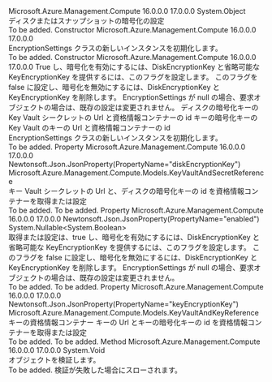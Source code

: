 <Type Name="EncryptionSettings" FullName="Microsoft.Azure.Management.Compute.Models.EncryptionSettings">
  <TypeSignature Language="C#" Value="public class EncryptionSettings" />
  <TypeSignature Language="ILAsm" Value=".class public auto ansi beforefieldinit EncryptionSettings extends System.Object" />
  <TypeSignature Language="DocId" Value="T:Microsoft.Azure.Management.Compute.Models.EncryptionSettings" />
  <TypeSignature Language="VB.NET" Value="Public Class EncryptionSettings" />
  <TypeSignature Language="F#" Value="type EncryptionSettings = class" />
  <AssemblyInfo>
    <AssemblyName>Microsoft.Azure.Management.Compute</AssemblyName>
    <AssemblyVersion>16.0.0.0</AssemblyVersion>
    <AssemblyVersion>17.0.0.0</AssemblyVersion>
  </AssemblyInfo>
  <Base>
    <BaseTypeName>System.Object</BaseTypeName>
  </Base>
  <Interfaces />
  <Docs>
    <summary>
            ディスクまたはスナップショットの暗号化の設定
            </summary>
    <remarks>To be added.</remarks>
  </Docs>
  <Members>
    <Member MemberName=".ctor">
      <MemberSignature Language="C#" Value="public EncryptionSettings ();" />
      <MemberSignature Language="ILAsm" Value=".method public hidebysig specialname rtspecialname instance void .ctor() cil managed" />
      <MemberSignature Language="DocId" Value="M:Microsoft.Azure.Management.Compute.Models.EncryptionSettings.#ctor" />
      <MemberSignature Language="VB.NET" Value="Public Sub New ()" />
      <MemberType>Constructor</MemberType>
      <AssemblyInfo>
        <AssemblyName>Microsoft.Azure.Management.Compute</AssemblyName>
        <AssemblyVersion>16.0.0.0</AssemblyVersion>
        <AssemblyVersion>17.0.0.0</AssemblyVersion>
      </AssemblyInfo>
      <Parameters />
      <Docs>
        <summary>
            EncryptionSettings クラスの新しいインスタンスを初期化します。
            </summary>
        <remarks>To be added.</remarks>
      </Docs>
    </Member>
    <Member MemberName=".ctor">
      <MemberSignature Language="C#" Value="public EncryptionSettings (Nullable&lt;bool&gt; enabled = null, Microsoft.Azure.Management.Compute.Models.KeyVaultAndSecretReference diskEncryptionKey = null, Microsoft.Azure.Management.Compute.Models.KeyVaultAndKeyReference keyEncryptionKey = null);" />
      <MemberSignature Language="ILAsm" Value=".method public hidebysig specialname rtspecialname instance void .ctor(valuetype System.Nullable`1&lt;bool&gt; enabled, class Microsoft.Azure.Management.Compute.Models.KeyVaultAndSecretReference diskEncryptionKey, class Microsoft.Azure.Management.Compute.Models.KeyVaultAndKeyReference keyEncryptionKey) cil managed" />
      <MemberSignature Language="DocId" Value="M:Microsoft.Azure.Management.Compute.Models.EncryptionSettings.#ctor(System.Nullable{System.Boolean},Microsoft.Azure.Management.Compute.Models.KeyVaultAndSecretReference,Microsoft.Azure.Management.Compute.Models.KeyVaultAndKeyReference)" />
      <MemberSignature Language="VB.NET" Value="Public Sub New (Optional enabled As Nullable(Of Boolean) = null, Optional diskEncryptionKey As KeyVaultAndSecretReference = null, Optional keyEncryptionKey As KeyVaultAndKeyReference = null)" />
      <MemberSignature Language="F#" Value="new Microsoft.Azure.Management.Compute.Models.EncryptionSettings : Nullable&lt;bool&gt; * Microsoft.Azure.Management.Compute.Models.KeyVaultAndSecretReference * Microsoft.Azure.Management.Compute.Models.KeyVaultAndKeyReference -&gt; Microsoft.Azure.Management.Compute.Models.EncryptionSettings" Usage="new Microsoft.Azure.Management.Compute.Models.EncryptionSettings (enabled, diskEncryptionKey, keyEncryptionKey)" />
      <MemberType>Constructor</MemberType>
      <AssemblyInfo>
        <AssemblyName>Microsoft.Azure.Management.Compute</AssemblyName>
        <AssemblyVersion>16.0.0.0</AssemblyVersion>
        <AssemblyVersion>17.0.0.0</AssemblyVersion>
      </AssemblyInfo>
      <Parameters>
        <Parameter Name="enabled" Type="System.Nullable&lt;System.Boolean&gt;" />
        <Parameter Name="diskEncryptionKey" Type="Microsoft.Azure.Management.Compute.Models.KeyVaultAndSecretReference" />
        <Parameter Name="keyEncryptionKey" Type="Microsoft.Azure.Management.Compute.Models.KeyVaultAndKeyReference" />
      </Parameters>
      <Docs>
        <param name="enabled">True し、暗号化を有効にするには、DiskEncryptionKey と省略可能な KeyEncryptionKey を提供するには、このフラグを設定します。 このフラグを false に設定し、暗号化を無効にするには、DiskEncryptionKey と KeyEncryptionKey を削除します。 EncryptionSettings が null の場合、要求オブジェクトの場合は、既存の設定は変更されません。</param>
        <param name="diskEncryptionKey">ディスクの暗号化キーの Key Vault シークレットの Url と資格情報コンテナーの id</param>
        <param name="keyEncryptionKey">キーの暗号化キーの Key Vault のキーの Url と資格情報コンテナーの id</param>
        <summary>
            EncryptionSettings クラスの新しいインスタンスを初期化します。
            </summary>
        <remarks>To be added.</remarks>
      </Docs>
    </Member>
    <Member MemberName="DiskEncryptionKey">
      <MemberSignature Language="C#" Value="public Microsoft.Azure.Management.Compute.Models.KeyVaultAndSecretReference DiskEncryptionKey { get; set; }" />
      <MemberSignature Language="ILAsm" Value=".property instance class Microsoft.Azure.Management.Compute.Models.KeyVaultAndSecretReference DiskEncryptionKey" />
      <MemberSignature Language="DocId" Value="P:Microsoft.Azure.Management.Compute.Models.EncryptionSettings.DiskEncryptionKey" />
      <MemberSignature Language="VB.NET" Value="Public Property DiskEncryptionKey As KeyVaultAndSecretReference" />
      <MemberSignature Language="F#" Value="member this.DiskEncryptionKey : Microsoft.Azure.Management.Compute.Models.KeyVaultAndSecretReference with get, set" Usage="Microsoft.Azure.Management.Compute.Models.EncryptionSettings.DiskEncryptionKey" />
      <MemberType>Property</MemberType>
      <AssemblyInfo>
        <AssemblyName>Microsoft.Azure.Management.Compute</AssemblyName>
        <AssemblyVersion>16.0.0.0</AssemblyVersion>
        <AssemblyVersion>17.0.0.0</AssemblyVersion>
      </AssemblyInfo>
      <Attributes>
        <Attribute>
          <AttributeName>Newtonsoft.Json.JsonProperty(PropertyName="diskEncryptionKey")</AttributeName>
        </Attribute>
      </Attributes>
      <ReturnValue>
        <ReturnType>Microsoft.Azure.Management.Compute.Models.KeyVaultAndSecretReference</ReturnType>
      </ReturnValue>
      <Docs>
        <summary>
            キー Vault シークレットの Url と、ディスクの暗号化キーの id を資格情報コンテナーを取得または設定
            </summary>
        <value>To be added.</value>
        <remarks>To be added.</remarks>
      </Docs>
    </Member>
    <Member MemberName="Enabled">
      <MemberSignature Language="C#" Value="public Nullable&lt;bool&gt; Enabled { get; set; }" />
      <MemberSignature Language="ILAsm" Value=".property instance valuetype System.Nullable`1&lt;bool&gt; Enabled" />
      <MemberSignature Language="DocId" Value="P:Microsoft.Azure.Management.Compute.Models.EncryptionSettings.Enabled" />
      <MemberSignature Language="VB.NET" Value="Public Property Enabled As Nullable(Of Boolean)" />
      <MemberSignature Language="F#" Value="member this.Enabled : Nullable&lt;bool&gt; with get, set" Usage="Microsoft.Azure.Management.Compute.Models.EncryptionSettings.Enabled" />
      <MemberType>Property</MemberType>
      <AssemblyInfo>
        <AssemblyName>Microsoft.Azure.Management.Compute</AssemblyName>
        <AssemblyVersion>16.0.0.0</AssemblyVersion>
        <AssemblyVersion>17.0.0.0</AssemblyVersion>
      </AssemblyInfo>
      <Attributes>
        <Attribute>
          <AttributeName>Newtonsoft.Json.JsonProperty(PropertyName="enabled")</AttributeName>
        </Attribute>
      </Attributes>
      <ReturnValue>
        <ReturnType>System.Nullable&lt;System.Boolean&gt;</ReturnType>
      </ReturnValue>
      <Docs>
        <summary>
            取得または設定は、true し、暗号化を有効にするには、DiskEncryptionKey と省略可能な KeyEncryptionKey を提供するには、このフラグを設定します。 このフラグを false に設定し、暗号化を無効にするには、DiskEncryptionKey と KeyEncryptionKey を削除します。 EncryptionSettings が null の場合、要求オブジェクトの場合は、既存の設定は変更されません。
            </summary>
        <value>To be added.</value>
        <remarks>To be added.</remarks>
      </Docs>
    </Member>
    <Member MemberName="KeyEncryptionKey">
      <MemberSignature Language="C#" Value="public Microsoft.Azure.Management.Compute.Models.KeyVaultAndKeyReference KeyEncryptionKey { get; set; }" />
      <MemberSignature Language="ILAsm" Value=".property instance class Microsoft.Azure.Management.Compute.Models.KeyVaultAndKeyReference KeyEncryptionKey" />
      <MemberSignature Language="DocId" Value="P:Microsoft.Azure.Management.Compute.Models.EncryptionSettings.KeyEncryptionKey" />
      <MemberSignature Language="VB.NET" Value="Public Property KeyEncryptionKey As KeyVaultAndKeyReference" />
      <MemberSignature Language="F#" Value="member this.KeyEncryptionKey : Microsoft.Azure.Management.Compute.Models.KeyVaultAndKeyReference with get, set" Usage="Microsoft.Azure.Management.Compute.Models.EncryptionSettings.KeyEncryptionKey" />
      <MemberType>Property</MemberType>
      <AssemblyInfo>
        <AssemblyName>Microsoft.Azure.Management.Compute</AssemblyName>
        <AssemblyVersion>16.0.0.0</AssemblyVersion>
        <AssemblyVersion>17.0.0.0</AssemblyVersion>
      </AssemblyInfo>
      <Attributes>
        <Attribute>
          <AttributeName>Newtonsoft.Json.JsonProperty(PropertyName="keyEncryptionKey")</AttributeName>
        </Attribute>
      </Attributes>
      <ReturnValue>
        <ReturnType>Microsoft.Azure.Management.Compute.Models.KeyVaultAndKeyReference</ReturnType>
      </ReturnValue>
      <Docs>
        <summary>
            キーの資格情報コンテナー キーの Url とキーの暗号化キーの id を資格情報コンテナーを取得または設定
            </summary>
        <value>To be added.</value>
        <remarks>To be added.</remarks>
      </Docs>
    </Member>
    <Member MemberName="Validate">
      <MemberSignature Language="C#" Value="public virtual void Validate ();" />
      <MemberSignature Language="ILAsm" Value=".method public hidebysig newslot virtual instance void Validate() cil managed" />
      <MemberSignature Language="DocId" Value="M:Microsoft.Azure.Management.Compute.Models.EncryptionSettings.Validate" />
      <MemberSignature Language="VB.NET" Value="Public Overridable Sub Validate ()" />
      <MemberSignature Language="F#" Value="abstract member Validate : unit -&gt; unit&#xA;override this.Validate : unit -&gt; unit" Usage="encryptionSettings.Validate " />
      <MemberType>Method</MemberType>
      <AssemblyInfo>
        <AssemblyName>Microsoft.Azure.Management.Compute</AssemblyName>
        <AssemblyVersion>16.0.0.0</AssemblyVersion>
        <AssemblyVersion>17.0.0.0</AssemblyVersion>
      </AssemblyInfo>
      <ReturnValue>
        <ReturnType>System.Void</ReturnType>
      </ReturnValue>
      <Parameters />
      <Docs>
        <summary>
            オブジェクトを検証します。
            </summary>
        <remarks>To be added.</remarks>
        <exception cref="T:Microsoft.Rest.ValidationException">
            検証が失敗した場合にスローされます。
            </exception>
      </Docs>
    </Member>
  </Members>
</Type>